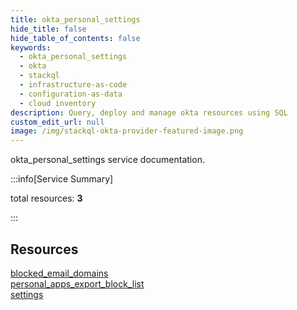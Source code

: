 ```yaml
---
title: okta_personal_settings
hide_title: false
hide_table_of_contents: false
keywords:
  - okta_personal_settings
  - okta
  - stackql
  - infrastructure-as-code
  - configuration-as-data
  - cloud inventory
description: Query, deploy and manage okta resources using SQL
custom_edit_url: null
image: /img/stackql-okta-provider-featured-image.png
---
```


okta_personal_settings service documentation.

:::info[Service Summary]

total resources: __3__  

:::

## Resources
<div class="row">
<div class="providerDocColumn">
<a href="/services/okta_personal_settings/blocked_email_domains/">blocked_email_domains</a><br />
<a href="/services/okta_personal_settings/personal_apps_export_block_list/">personal_apps_export_block_list</a>
</div>
<div class="providerDocColumn">
<a href="/services/okta_personal_settings/settings/">settings</a>
</div>
</div>